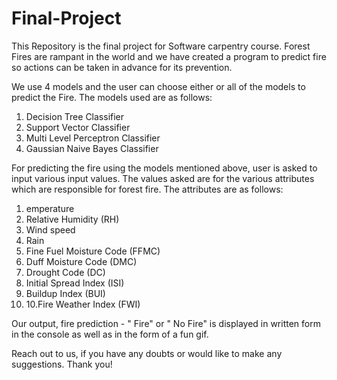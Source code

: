 # Final-Project
This Repository is the final project for Software carpentry course.
Forest Fires are rampant in the world and we have created a program to predict fire so actions can 
be taken in advance for its prevention.

We use 4 models and the user can choose either or all of the models to predict the Fire. The models
used are as follows:
1. Decision Tree Classifier
2. Support Vector Classifier                                  
3. Multi Level Perceptron Classifier                           
4. Gaussian Naive Bayes Classifier                             

For predicting the fire using the models mentioned above, user is asked to input various input values.
The values asked are for the various attributes which are responsible for forest fire. The attributes are as follows:
1. emperature
2. Relative Humidity (RH)
3. Wind speed
4. Rain
5. Fine Fuel Moisture Code (FFMC) 
6. Duff Moisture Code (DMC) 
7. Drought Code (DC) 
8. Initial Spread Index (ISI) 
9. Buildup Index (BUI)
10. 10.Fire Weather Index (FWI)

Our output, fire prediction - " Fire" or " No Fire" is displayed in written form in the console as well as in the form of a  fun gif.

Reach out to us, if you have any doubts or would like to make any suggestions. Thank you!
